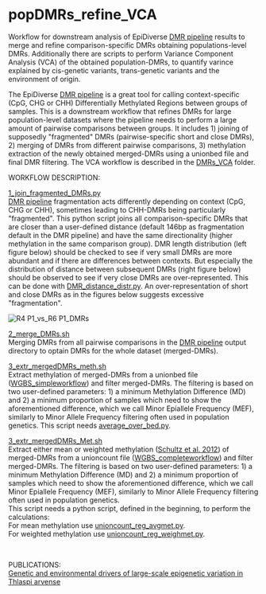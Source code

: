 # popDMRs_refine_VCA
Workflow for downstream analysis of EpiDiverse [DMR pipeline](https://github.com/EpiDiverse/dmr) results to merge and refine comparison-specific DMRs obtaining populations-level DMRs. Additionally there are scripts to perform Variance Component Analysis (VCA) of the obtained population-DMRs, to quantify varince explained by cis-genetic variants, trans-genetic variants and the environment of origin.

The EpiDiverse [DMR pipeline](https://github.com/EpiDiverse/dmr) is a great tool for calling context-specific (CpG, CHG or CHH) Differentially Methylated Regions between groups of samples. This is a downstream workflow that refines DMRs for large population-level datasets where the pipeline needs to perform a large amount of pairwise comparisons between groups. It includes 1) joining of supposedly "fragmented" DMRs (pairwise-specific short and close DMRs), 2) merging of DMRs from different pairwise comparisons, 3) methylation extraction of the newly obtained merged-DMRs using a unionbed file and final DMR filtering. The VCA workflow is described in the [DMRs_VCA](https://github.com/Dario-Galanti/popDMRs_refine_VCA/tree/main/DMRs_VCA) folder.

WORKFLOW DESCRIPTION: <br/>

[1_join_fragmented_DMRs.py](https://github.com/Dario-Galanti/popDMRs_refine_VCA/blob/main/1_join_fragmented_DMRs.py) <br/>
[DMR pipeline](https://github.com/EpiDiverse/dmr) fragmentation acts differently depending on context (CpG, CHG or CHH), sometimes leading to CHH-DMRs being particularly "fragmented". This python script joins all comparison-specific DMRs that are closer than a user-defined distance (default 146bp as fragmentation default in the DMR pipeline) and have the same directionality (higher methylation in the same comparison group). 
DMR length distribution (left figure below) should be checked to see if very small DMRs are more abundant and if there are differences between contexts. But especially the distribution of distance between subsequent DMRs (right figure below) should be observed to see if very close DMRs are over-represented. This can be done with [DMR_distance_distr.py](https://github.com/Dario-Galanti/popDMRs_refine_VCA/blob/main/DMR_distance_distr.py).
An over-representation of short and close DMRs as in the figures below suggests excessive "fragmentation".

![R4 P1_vs_R6 P1_DMRs](https://user-images.githubusercontent.com/58292612/145979875-56fef1a6-0a22-4052-a30e-25dff89f8cc8.JPG)



[2_merge_DMRs.sh](https://github.com/Dario-Galanti/popDMRs_refine_VCA/blob/main/2_merge_DMRs.sh) <br/>
Merging DMRs from all pairwise comparisons in the [DMR pipeline](https://github.com/EpiDiverse/dmr) output directory to optain DMRs for the whole dataset (merged-DMRs).

[3_extr_mergedDMRs_meth.sh](https://github.com/Dario-Galanti/popDMRs_refine_VCA/blob/main/3_extr_mergedDMRs_meth.sh) <br/>
Extract methylation of merged-DMRs from a unionbed file ([WGBS_simpleworkflow](https://github.com/Dario-Galanti/WGBS_downstream/tree/main/WGBS_simpleworkflow)) and filter merged-DMRs. The filtering is based on two user-defined parameters: 1) a minimum Methylation Difference (MD) and 2) a minimum proportion of samples which need to show the aforementioned difference, which we call Minor Epiallele Frequency (MEF), similarly to Minor Allele Frequency filtering often used in population genetics.
This script needs [average_over_bed.py](https://github.com/Dario-Galanti/WGBS_downstream/blob/main/WGBS_simpleworkflow/region_meth/average_over_bed.py).


[3_extr_mergedDMRs_Met.sh](https://github.com/Dario-Galanti/popDMRs_refine_VCA/blob/main/3_extr_mergedDMRs_Met.sh) <br/>
Extract either mean or weighted methylation ([Schultz et al. 2012](https://www.cell.com/trends/genetics/fulltext/S0168-9525(12)00171-0)) of merged-DMRs from a unioncount file ([WGBS_completeworkflow](https://github.com/Dario-Galanti/WGBS_downstream/tree/main/WGBS_completeworkflow)) and filter merged-DMRs. The filtering is based on two user-defined parameters: 1) a minimum Methylation Difference (MD) and 2) a minimum proportion of samples which need to show the aforementioned difference, which we call Minor Epiallele Frequency (MEF), similarly to Minor Allele Frequency filtering often used in population genetics.<br/>
This script needs a python script, defined in the beginning, to perform the calculations:<br/>
For mean methylation use [unioncount_reg_avgmet.py](https://github.com/Dario-Galanti/WGBS_downstream/blob/main/WGBS_completeworkflow/region_meth/unioncount_reg_avgmet.py).<br/>
For weighted methylation use [unioncount_reg_weighmet.py](https://github.com/Dario-Galanti/WGBS_downstream/blob/main/WGBS_completeworkflow/region_meth/unioncount_reg_weighmet.py).

<br/>

PUBLICATIONS: <br/>
[Genetic and environmental drivers of large-scale epigenetic variation in Thlaspi arvense](https://journals.plos.org/plosgenetics/article?id=10.1371/journal.pgen.1010452)
